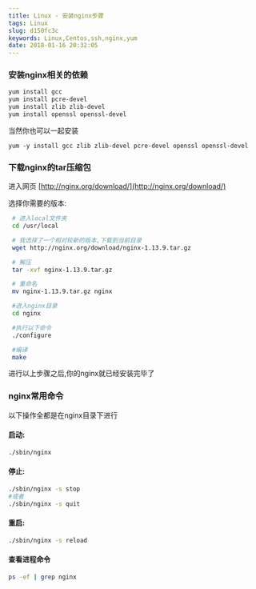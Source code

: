 ```yaml
---
title: Linux - 安装nginx步骤
tags: Linux
slug: d150fc3c
keywords: Linux,Centos,ssh,nginx,yum
date: 2018-01-16 20:32:05
---
```


###  安装nginx相关的依赖

```bash
yum install gcc
yum install pcre-devel
yum install zlib zlib-devel
yum install openssl openssl-devel
```
当然你也可以一起安装
```
yum -y install gcc zlib zlib-devel pcre-devel openssl openssl-devel
```

### 下载nginx的tar压缩包
进入网页 [http://nginx.org/download/](http://nginx.org/download/) 

选择你需要的版本:
```bash
 # 进入local文件夹
 cd /usr/local

 # 我选择了一个相对较新的版本,下载到当前目录
 wget http://nginx.org/download/nginx-1.13.9.tar.gz

 # 解压
 tar -xvf nginx-1.13.9.tar.gz

 # 重命名
 mv nginx-1.13.9.tar.gz nginx

 #进入nginx目录
 cd nginx

 #执行以下命令
 ./configure

 #编译
 make
```


进行以上步骤之后,你的nginx就已经安装完毕了

### nginx常用命令
以下操作全都是在nginx目录下进行
#### 启动:
```bash
./sbin/nginx
```
#### 停止:
```bash
./sbin/nginx -s stop
#或者
./sbin/nginx -s quit
```

#### 重启:
```bash
./sbin/nginx -s reload
```

#### 查看进程命令
```bash
ps -ef | grep nginx
```